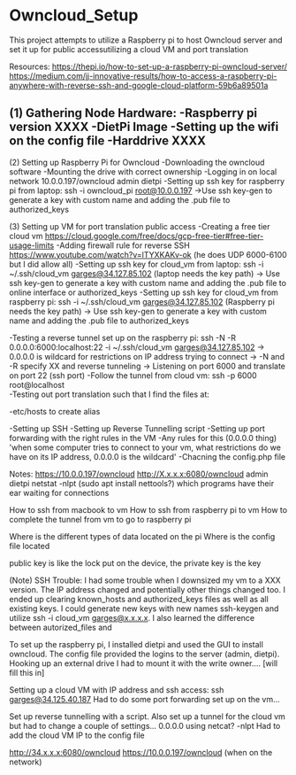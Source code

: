 # Owncloud_Setup

This project attempts to utilize a Raspberry pi to host Owncloud server and set it up for public accessutilizing a cloud VM and port translation

Resources:
https://thepi.io/how-to-set-up-a-raspberry-pi-owncloud-server/
https://medium.com/jj-innovative-results/how-to-access-a-raspberry-pi-anywhere-with-reverse-ssh-and-google-cloud-platform-59b6a89501a

(1) Gathering Node Hardware:
-Raspberry pi version XXXX
-DietPi Image
-Setting up the wifi on the config file 
-Harddrive XXXX
-

(2) Setting up Raspberry Pi for Owncloud 
-Downloading the owncloud software 
-Mounting the drive with correct ownership 
-Logging in on local network 10.0.0.197/owncloud admin dietpi
-Setting up ssh key for raspberry pi from laptop: ssh -i owncloud_pi root@10.0.0.197
  ->Use ssh key-gen to generate a key with custom name and adding the .pub file to authorized_keys

(3) Setting up VM for port translation public access
-Creating a free tier cloud vm https://cloud.google.com/free/docs/gcp-free-tier#free-tier-usage-limits
-Adding firewall rule for reverse SSH https://www.youtube.com/watch?v=lTYXKAKv-ok (he does UDP 6000-6100 but I did allow all)
-Setting up ssh key for cloud_vm from laptop: ssh -i ~/.ssh/cloud_vm garges@34.127.85.102 (laptop needs the key path)
  -> Use ssh key-gen to generate a key with custom name and adding the .pub file to online interface or authorized_keys
-Setting up ssh key for cloud_vm from raspberry pi: ssh -i ~/.ssh/cloud_vm garges@34.127.85.102 (Raspberry pi needs the key path)
  -> Use ssh key-gen to generate a key with custom name and adding the .pub file to authorized_keys

-Testing a reverse tunnel set up on the raspberry pi: ssh -N -R 0.0.0.0:6000:localhost:22 -i ~/.ssh/cloud_vm garges@34.127.85.102
  -> 0.0.0.0 is wildcard for restrictions on IP address trying to connect
  -> -N and -R specify XX and reverse tunneling
  -> Listening on port 6000 and translate on port 22 (ssh port)
-Follow the tunnel from cloud vm: ssh -p 6000 root@localhost  
-Testing out port translation such that I find the files at: 






-etc/hosts to create alias 


-Setting up SSH
-Setting up Reverse Tunnelling script
-Setting up port forwarding with the right rules in the VM
-Any rules for this (0.0.0.0 thing)
'when some computer tries to connect to your vm, what restrictions do we have on its IP address, 0.0.0.0 is the wildcard'
-Chacning the config.php file 



Notes:
https://10.0.0.197/owncloud
http://X.x.x.x:6080/owncloud
admin dietpi
netstat -nlpt (sudo apt install nettools?) which programs have their ear waiting for connections


How to ssh from macbook to vm
How to ssh from raspberry pi to vm 
How to complete the tunnel from vm to go to raspberry pi

Where is the different types of data located on the pi
Where is the config file located


public key is like the lock put on the device, the private key is the key 



(Note) SSH Trouble:
I had some trouble when I downsized my vm to a XXX version. The IP address changed and potentially other things changed too. I ended up clearing known_hosts and authorized_keys files as well as all existing keys. I could generate new keys with new names ssh-keygen and utilize ssh -i cloud_vm garges@x.x.x.x. I also learned the difference between autorized_files and 





To set up the raspberry pi, I installed dietpi and used the GUI to install owncloud. The config file provided the logins to the server (admin, dietpi). 
Hooking up an external drive I had to mount it with the write owner.... [will fill this in]

Setting up a cloud VM with IP address and ssh access: ssh garges@34.125.40.187
Had to do some port forwarding set up on the vm...

Set up reverse tunnelling with a script. Also set up a tunnel for the cloud vm but had to change a couple of settings... 0.0.0.0
using netcat? -nlpt 
Had to add the cloud VM IP to the config file 



http://34.x.x.x:6080/owncloud
https://10.0.0.197/owncloud (when on the network)
